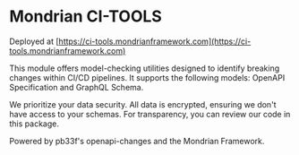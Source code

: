 # Mondrian CI-TOOLS

Deployed at [https://ci-tools.mondrianframework.com](https://ci-tools.mondrianframework.com)

This module offers model-checking utilities designed to identify breaking changes within CI/CD pipelines. It supports the following models: OpenAPI Specification and GraphQL Schema. 

We prioritize your data security. All data is encrypted, ensuring we don't have access to your schemas. For transparency, you can review our code in this package.

Powered by pb33f's openapi-changes and the Mondrian Framework.